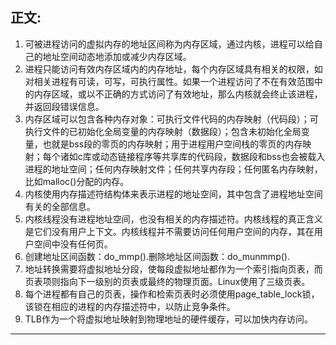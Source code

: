 ## 正文:<br>

1. 可被进程访问的虚拟内存的地址区间称为内存区域，通过内核，进程可以给自己的地址空间动态地添加或减少内存区域。<br>
2. 进程只能访问有效内存区域内的内存地址，每个内存区域具有相关的权限，如对相关进程有可读，可写，可执行属性。如果一个进程访问了不在有效范围中的内存区域，或以不正确的方式访问了有效地址，那么内核就会终止该进程，并返回段错误信息。<br>
3. 内存区域可以包含各种内存对象：可执行文件代码的内存映射（代码段）；可执行文件的已初始化全局变量的内存映射（数据段）；包含未初始化全局变量，也就是bss段的零页的内存映射；用于进程用户空间栈的零页的内存映射；每个诸如c库或动态链接程序等共享库的代码段，数据段和bss也会被载入进程的地址空间；任何内存映射文件；任何共享内存段；任何匿名内存映射，比如malloc()分配的内存。<br>
4. 内核使用内存描述符结构体来表示进程的地址空间，其中包含了进程地址空间有关的全部信息。<br>
5. 内核线程没有进程地址空间，也没有相关的内存描述符。内核线程的真正含义是它们没有用户上下文。内核线程并不需要访问任何用户空间的内存，其在用户空间中没有任何页。<br>
6. 创建地址区间函数：do_mmp().删除地址区间函数：do_munmmp().<br>
7. 地址转换需要将虚拟地址分段，使每段虚拟地址都作为一个索引指向页表，而页表项则指向下一级别的页表或最终的物理页面。Linux使用了三级页表。<br>
8. 每个进程都有自己的页表，操作和检索页表时必须使用page_table_lock锁，该锁在相应的进程的内存描述符中，以防止竞争条件。<br>
9. TLB作为一个将虚拟地址映射到物理地址的硬件缓存，可以加快内存访问。<br>


---

